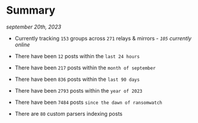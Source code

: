 
# Summary
_september 20th, 2023_

- Currently tracking `153` groups across `271` relays & mirrors - _`105` currently online_

- There have been `12` posts within the `last 24 hours`

- There have been `217` posts within the `month of september`

- There have been `836` posts within the `last 90 days`

- There have been `2793` posts within the `year of 2023`

- There have been `7484` posts `since the dawn of ransomwatch`

- There are `80` custom parsers indexing posts
